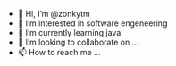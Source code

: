 - 👋 Hi, I’m @zonkytm
- 👀 I’m interested in software engeneering
- 🌱 I’m currently learning java
- 💞️ I’m looking to collaborate on ...
- 📫 How to reach me ...

<!---
zonkytm/zonkytm is a ✨ special ✨ repository because its `README.md` (this file) appears on your GitHub profile.
You can click the Preview link to take a look at your changes.
--->
